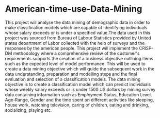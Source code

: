 # American-time-use-Data-Mining
This project will analyse the data mining of demographic data in order to make classification
models which are capable of identifying individuals whose salary exceeds or is under a
specified value.The data used in this project was sourced from Bureau of Labour Statistics
provided by United states department of Labor collected with the help of surveys and the
responses by the american people.
This project will implement the CRISP-DM methodology where a comprehensive review of the
customer's requirements supports the creation of a business objective outlining items such as
the expected level of model performance. This will be used to create a data mining objective
which will guide the subsequent work in the data understanding, preparation and modelling
steps and the final evaluation and selection of a classification models.
The data mining objective is to create a classification model which can predict individuals whose
weekly salary exceeds or is under 1500 US dollars by mining survey data containing information
such as Employment Status, Education Level, Age-Range, Gender and the time spent on
different activities like sleeping, house work, watching television, caring of children, eating and
drinking, socializing, playing etc.
